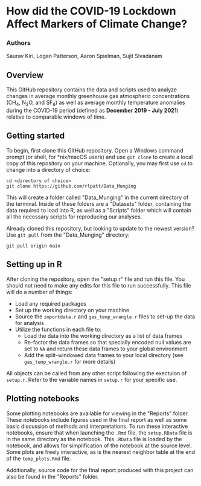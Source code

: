 # How did the COVID-19 Lockdown Affect Markers of Climate Change?

### Authors
Saurav Kiri, Logan Patterson, Aaron Spielman, Sujit Sivadanam

## Overview

This GitHub repository contains the data and scripts used to analyze changes in average monthly greenhouse gas atmospheric concentrations (CH<sub>4</sub>, N<sub>2</sub>O, and SF<sub>6</sub>) as well as average monthly temperature anomalies during the COVID-19 period (defined as **December 2019 - July 2021**) relative to comparable windows of time.

## Getting started

To begin, first clone this GitHub repository. Open a Windows command prompt (or shell, for *nix/macOS users) and use `git clone` to create a local copy of this repository on your machine. Optionally, you may first use `cd` to change into a directory of choice:

```
cd <directory of choice>
git clone https://github.com/rlpatt/Data_Munging
```

This will create a folder called "Data_Munging" in the current directory of the terminal. Inside of these folders are a "Datasets" folder, containing the data required to load into R, as well as a "Scripts" folder which will contain all the necessary scripts for reproducing our analyses.

Already cloned this repository, but looking to update to the newest version? Use `git pull` from the "Data_Munging" directory:

```
git pull origin main
```

## Setting up in R

After cloning the repository, open the "setup.r" file and run this file. You should not need to make any edits for this file to run successfully. This file will do a number of things:

* Load any required packages
* Set up the working directory on your machine
* Source the `importdata.r` and `gas_temp_wrangle.r` files to set-up the data for analysis
* Utilize the functions in each file to:
    + Load the data into the working directory as a list of data frames
    + Re-factor the data frames so that specially encoded null values are set to `NA` and return these data frames to your global environment
    + Add the split-windowed data frames to your local directory (see `gas_temp_wrangle.r` for more details)

All objects can be called from any other script following the exectuion of `setup.r`. Refer to the variable names in `setup.r` for your specific use.

## Plotting notebooks
Some plotting notebooks are available for viewing in the "Reports" folder. These notebooks include figures used in the final report as well as some basic discussion of methods and interpretations. To run these interactive notebooks, ensure that when launching the `.Rmd` file, the `setup.RData` file is in the same directory as the notebook. This `.RData` file is loaded by the notebook, and allows for simplification of the notebook at the source level. Some plots are freely interactive, as is the nearest neighbor table at the end of the `temp_plots.Rmd` file.

Additionally, source code for the final report produced with this project can also be found in the "Reports" folder.